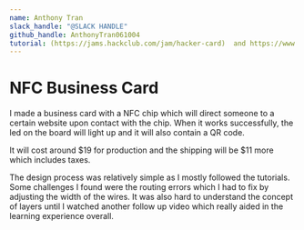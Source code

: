 ```yaml
---
name: Anthony Tran
slack_handle: "@SLACK HANDLE"
github_handle: AnthonyTran061004
tutorial: (https://jams.hackclub.com/jam/hacker-card)  and https://www.instructables.com/PCB-Business-Card-With-NFC/
---
```


# NFC Business Card

<!-- Describe your board in 2-3 sentences. What are you making? What will it do? -->
I made a business card with a NFC chip which will direct someone to a certain website upon contact with the chip. 
When it works successfully, the led on the board will light up and it will also contain a QR code.

<!-- How much is it going to cost? -->
It will cost around $19 for production and the shipping will be $11 more which includes taxes.

<!-- Tell us a little bit about your design process. What were some challenges? What helped? ***Totally optional*** -->
The design process was relatively simple as I mostly followed the tutorials. Some challenges I found were the routing errors which I had to fix by adjusting the width of the wires.
It was also hard to understand the concept of layers until I watched another follow up video which really aided in the learning experience overall.
